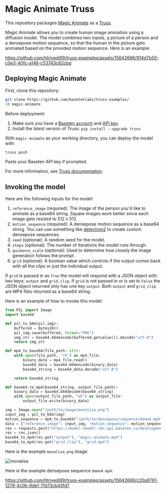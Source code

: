 # Magic Animate Truss

This repository packages [Magic Animate](https://github.com/magic-research/magic-animate) as a [Truss](https://truss.baseten.co/).

Magic Animate allows you to create human image animation using a diffusion model. The model combines two inputs, a picture of a person and a densepose motion sequence, so that the human in the picture gets animated based on the provided motion sequence. Here is an example:


https://github.com/htrivedi99/truss-examples/assets/15642666/914d7b50-c0e3-40fc-a146-c53743c82cbd


## Deploying Magic Animate

First, clone this repository:

```sh
git clone https://github.com/basetenlabs/truss-examples/
cd magic-animate
```

Before deployment:

1. Make sure you have a [Baseten account](https://app.baseten.co/signup) and [API key](https://app.baseten.co/settings/account/api_keys).
2. Install the latest version of Truss: `pip install --upgrade truss`

With `magic-animate` as your working directory, you can deploy the model with:

```sh
truss push
```

Paste your Baseten API key if prompted.

For more information, see [Truss documentation](https://truss.baseten.co).

## Invoking the model

Here are the following inputs for the model:
1. `reference_image` (required): The image of the person you'd like to animate as a base64 string. Square images work better since each image gets resized to 512 x 512.
2. `motion_sequence` (required): A densepose motion sequence as a base64 string. You can use something like [detectron2](https://github.com/facebookresearch/detectron2/tree/main/projects/DensePose) to create custom densepose sequences.
3. `seed` (optional): A random seed for the model.
4. `steps` (optional): The number of iterations the model runs through.
5. `guidance_scale` (optional): Used to determine how closely the image generation follows the prompt.
6. `grid` (optional): A boolean value which controls if the output comes back with all the clips or just the individual output.

If `grid` is passed in as `True` the model will respond with a JSON object with two keys: `output` and `grid_clip`. If `grid` is not passed in or is set to `False` the JSON object returned only has one key `output`. Both `output` and `grid_clip` are MP4 files returned as a base64 string.

Here is an example of how to invoke this model:

```python
from PIL import Image
import base64

def pil_to_b64(pil_img):
    buffered = BytesIO()
    pil_img.save(buffered, format="PNG")
    img_str = base64.b64encode(buffered.getvalue()).decode("utf-8")
    return img_str

def mp4_to_base64(file_path: str):
    with open(file_path, "rb") as mp4_file:
        binary_data = mp4_file.read()
        base64_data = base64.b64encode(binary_data)
        base64_string = base64_data.decode("utf-8")

    return base64_string

def base64_to_mp4(base64_string, output_file_path):
    binary_data = base64.b64decode(base64_string)
    with open(output_file_path, "wb") as output_file:
        output_file.write(binary_data)

img = Image.open("/path/to/image/monalisa.png")
input_img = pil_to_b64(img)
motion_sequence = mp4_to_base64("/path/to/densepose/sequence/demo4.mp4")
data = {"reference_image": input_img, "motion_sequence": motion_sequence, "steps": 10, "grid": True}
res = requests.post("https://model-<model-id>.api.baseten.co/development/predict", headers=headers, json=data)
res = res.json()
base64_to_mp4(res.get("output"), "magic-animate.mp4")
base64_to_mp4(res.get("grid_clip"), "grid.mp4")
```

Here is the example `monalisa.png` image:

![monalisa](https://github.com/htrivedi99/truss-examples/assets/15642666/9e9f4e40-6c55-415b-b37c-3271572ffb77)


Here is the example densepose sequence `demo4.mp4`:

https://github.com/htrivedi99/truss-examples/assets/15642666/c20a9761-1279-4c0b-9de1-7fd73cb43fd7

